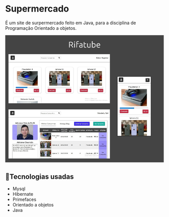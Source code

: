 
<h1>Supermercado</h1>

<p>É um site de surpermercado feito em Java, para a disciplina de Programação Orientado a objetos.</p>

<img src="https://github.com/franwanderley/rifatube/blob/master/Rifatube.jpg?raw=true" alt="rifatube">

<h2> <g-emoji class="g-emoji" alias="rocket" fallback-src="https://github.githubassets.com/images/icons/emoji/unicode/1f680.png">🚀</g-emoji>Tecnologias usadas </h2> 
<ul>
    <li>Mysql</li>
    <li>Hibernate</li>
    <li>Primefaces</li>
    <li>Orientado a objetos</li>
    <li>Java</li>
    
</ul>

